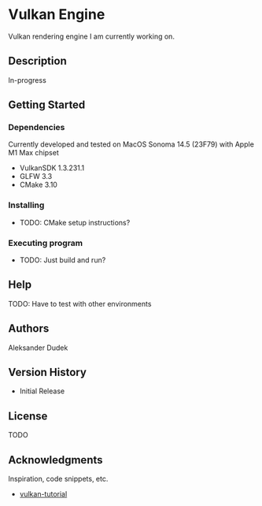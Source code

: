 # Vulkan Engine

Vulkan rendering engine I am currently working on.

## Description

In-progress

## Getting Started

### Dependencies

Currently developed and tested on MacOS Sonoma 14.5 (23F79) with Apple M1 Max chipset

- VulkanSDK 1.3.231.1
- GLFW 3.3
- CMake 3.10

### Installing

- TODO: CMake setup instructions?

### Executing program

- TODO: Just build and run?

## Help

TODO: Have to test with other environments

## Authors

Aleksander Dudek

## Version History

- Initial Release

## License

TODO

## Acknowledgments

Inspiration, code snippets, etc.

- [vulkan-tutorial](https://vulkan-tutorial.com/)

